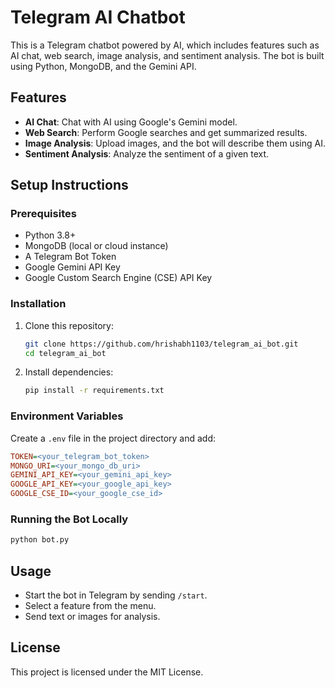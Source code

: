 # Telegram AI Chatbot

This is a Telegram chatbot powered by AI, which includes features such as AI chat, web search, image analysis, and sentiment analysis. The bot is built using Python, MongoDB, and the Gemini API.

## Features
- **AI Chat**: Chat with AI using Google's Gemini model.
- **Web Search**: Perform Google searches and get summarized results.
- **Image Analysis**: Upload images, and the bot will describe them using AI.
- **Sentiment Analysis**: Analyze the sentiment of a given text.

## Setup Instructions

### Prerequisites
- Python 3.8+
- MongoDB (local or cloud instance)
- A Telegram Bot Token
- Google Gemini API Key
- Google Custom Search Engine (CSE) API Key

### Installation
1. Clone this repository:
   ```sh
   git clone https://github.com/hrishabh1103/telegram_ai_bot.git
   cd telegram_ai_bot
   ```
2. Install dependencies:
   ```sh
   pip install -r requirements.txt
   ```

### Environment Variables
Create a `.env` file in the project directory and add:
```ini
TOKEN=<your_telegram_bot_token>
MONGO_URI=<your_mongo_db_uri>
GEMINI_API_KEY=<your_gemini_api_key>
GOOGLE_API_KEY=<your_google_api_key>
GOOGLE_CSE_ID=<your_google_cse_id>
```

### Running the Bot Locally
```sh
python bot.py
```

## Usage
- Start the bot in Telegram by sending `/start`.
- Select a feature from the menu.
- Send text or images for analysis.

## License
This project is licensed under the MIT License.
